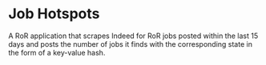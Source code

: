 # Job Hotspots

A RoR application that scrapes Indeed for RoR jobs posted within the last 15 days and posts the number of jobs it finds with the corresponding state in the form of a key-value hash.
